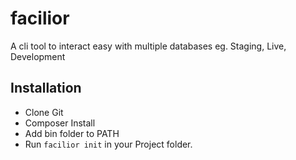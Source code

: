 # facilior
A cli tool to interact easy with multiple databases eg. Staging, Live, Development

## Installation

  - Clone Git
  - Composer Install
  - Add bin folder to PATH
  - Run `facilior init` in your Project folder.
  
  
  
